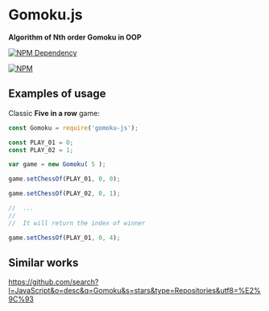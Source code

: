 # Gomoku.js

**Algorithm of Nth order Gomoku in OOP**

[![NPM Dependency](https://david-dm.org/TechQuery/Gomoku.js.svg)](https://david-dm.org/TechQuery/Gomoku.js)

[![NPM](https://nodei.co/npm/gomoku-js.png?downloads=true&downloadRank=true&stars=true)](https://nodei.co/npm/gomoku-js/)



## Examples of usage

Classic **Five in a row** game:

```JavaScript
const Gomoku = require('gomoku-js');

const PLAY_01 = 0;
const PLAY_02 = 1;

var game = new Gomoku( 5 );

game.setChessOf(PLAY_01, 0, 0);

game.setChessOf(PLAY_02, 0, 1);

//  ...
//
//  It will return the index of winner

game.setChessOf(PLAY_01, 0, 4);
```


## Similar works

https://github.com/search?l=JavaScript&o=desc&q=Gomoku&s=stars&type=Repositories&utf8=%E2%9C%93
